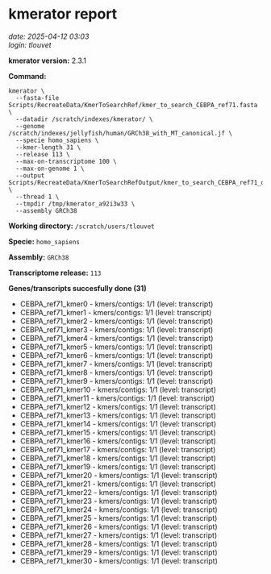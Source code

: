 # kmerator report
*date: 2025-04-12 03:03*  
*login: tlouvet*

**kmerator version:** 2.3.1

**Command:**

```
kmerator \
  --fasta-file Scripts/RecreateData/KmerToSearchRef/kmer_to_search_CEBPA_ref71.fasta \
  --datadir /scratch/indexes/kmerator/ \
  --genome /scratch/indexes/jellyfish/human/GRCh38_with_MT_canonical.jf \
  --specie homo_sapiens \
  --kmer-length 31 \
  --release 113 \
  --max-on-transcriptome 100 \
  --max-on-genome 1 \
  --output Scripts/RecreateData/KmerToSearchRefOutput/kmer_to_search_CEBPA_ref71_output \
  --thread 1 \
  --tmpdir /tmp/kmerator_a92i3w33 \
  --assembly GRCh38
```

**Working directory:** `/scratch/users/tlouvet`

**Specie:** `homo_sapiens`

**Assembly:** `GRCh38`

**Transcriptome release:** `113`

**Genes/transcripts succesfully done (31)**

- CEBPA_ref71_kmer0 - kmers/contigs: 1/1 (level: transcript)
- CEBPA_ref71_kmer1 - kmers/contigs: 1/1 (level: transcript)
- CEBPA_ref71_kmer2 - kmers/contigs: 1/1 (level: transcript)
- CEBPA_ref71_kmer3 - kmers/contigs: 1/1 (level: transcript)
- CEBPA_ref71_kmer4 - kmers/contigs: 1/1 (level: transcript)
- CEBPA_ref71_kmer5 - kmers/contigs: 1/1 (level: transcript)
- CEBPA_ref71_kmer6 - kmers/contigs: 1/1 (level: transcript)
- CEBPA_ref71_kmer7 - kmers/contigs: 1/1 (level: transcript)
- CEBPA_ref71_kmer8 - kmers/contigs: 1/1 (level: transcript)
- CEBPA_ref71_kmer9 - kmers/contigs: 1/1 (level: transcript)
- CEBPA_ref71_kmer10 - kmers/contigs: 1/1 (level: transcript)
- CEBPA_ref71_kmer11 - kmers/contigs: 1/1 (level: transcript)
- CEBPA_ref71_kmer12 - kmers/contigs: 1/1 (level: transcript)
- CEBPA_ref71_kmer13 - kmers/contigs: 1/1 (level: transcript)
- CEBPA_ref71_kmer14 - kmers/contigs: 1/1 (level: transcript)
- CEBPA_ref71_kmer15 - kmers/contigs: 1/1 (level: transcript)
- CEBPA_ref71_kmer16 - kmers/contigs: 1/1 (level: transcript)
- CEBPA_ref71_kmer17 - kmers/contigs: 1/1 (level: transcript)
- CEBPA_ref71_kmer18 - kmers/contigs: 1/1 (level: transcript)
- CEBPA_ref71_kmer19 - kmers/contigs: 1/1 (level: transcript)
- CEBPA_ref71_kmer20 - kmers/contigs: 1/1 (level: transcript)
- CEBPA_ref71_kmer21 - kmers/contigs: 1/1 (level: transcript)
- CEBPA_ref71_kmer22 - kmers/contigs: 1/1 (level: transcript)
- CEBPA_ref71_kmer23 - kmers/contigs: 1/1 (level: transcript)
- CEBPA_ref71_kmer24 - kmers/contigs: 1/1 (level: transcript)
- CEBPA_ref71_kmer25 - kmers/contigs: 1/1 (level: transcript)
- CEBPA_ref71_kmer26 - kmers/contigs: 1/1 (level: transcript)
- CEBPA_ref71_kmer27 - kmers/contigs: 1/1 (level: transcript)
- CEBPA_ref71_kmer28 - kmers/contigs: 1/1 (level: transcript)
- CEBPA_ref71_kmer29 - kmers/contigs: 1/1 (level: transcript)
- CEBPA_ref71_kmer30 - kmers/contigs: 1/1 (level: transcript)
